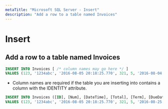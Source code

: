 ```yaml
---
metaTitle: "Microsoft SQL Server - Insert"
description: "Add a row to a table named Invoices"
---
```


# Insert



## Add a row to a table named Invoices


```sql
INSERT INTO Invoices [ /* column names may go here */ ]
VALUES (123, '1234abc', '2016-08-05 20:18:25.770', 321, 5, '2016-08-04');

```


- Column names are required if the table you are inserting into contains a column with the IDENTITY attribute.

```sql
INSERT INTO Invoices ([ID], [Num], [DateTime], [Total], [Term], [DueDate])
VALUES (123, '1234abc', '2016-08-05 20:18:25.770', 321, 5, '2016-08-25');

```

